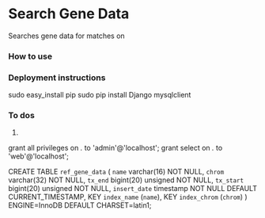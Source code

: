 
# Search Gene Data

Searches gene data for matches on

### How to use


### Deployment instructions
sudo easy_install pip
sudo pip install Django mysqlclient

### To dos
1.


grant all privileges on *.* to 'admin'@'localhost';
grant select on *.* to 'web'@'localhost';

CREATE TABLE `ref_gene_data` (
  `name` varchar(16) NOT NULL,
  `chrom` varchar(32) NOT NULL,
  `tx_end` bigint(20) unsigned NOT NULL,
  `tx_start` bigint(20) unsigned NOT NULL,
  `insert_date` timestamp NOT NULL DEFAULT CURRENT_TIMESTAMP,
  KEY `index_name` (`name`),
  KEY `index_chrom` (`chrom`)
) ENGINE=InnoDB DEFAULT CHARSET=latin1;
